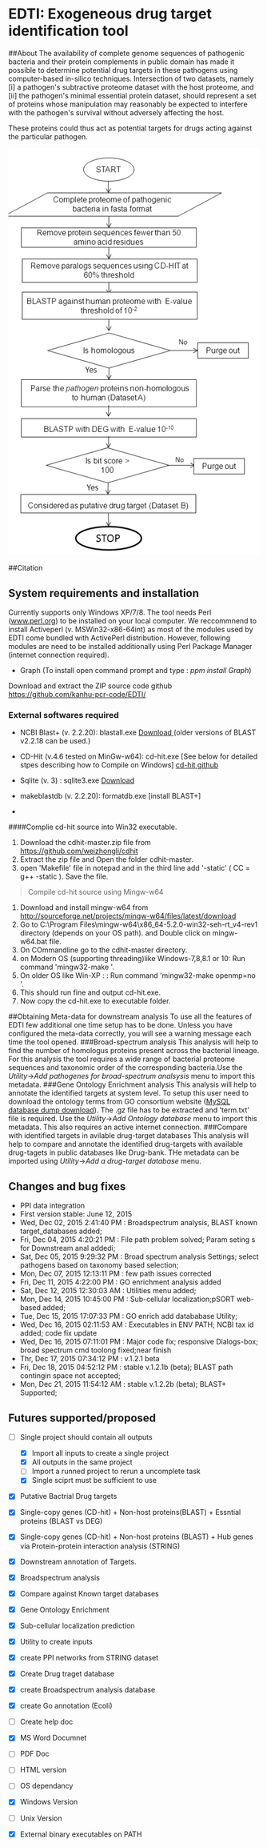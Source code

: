 # EDTI: Exogeneous drug target identification tool

##About
The availability of complete genome sequences of pathogenic bacteria and their protein complements in public domain has made it possible to determine potential drug targets in these pathogens using computer-based in-silico techniques. Intersection of two datasets, namely 
[i] a pathogen's subtractive proteome dataset with the host proteome, and 
[ii] the pathogen's minimal essential protein dataset, should represent a set of proteins whose manipulation may reasonably be expected to interfere with the pathogen's survival without adversely affecting the host. 

These proteins could thus act as potential targets for drugs acting against the particular pathogen.

<img src='algo.png' />


##Citation


## System requirements and installation
Currently supports only Windows XP/7/8.
The tool needs Perl (www.perl.org) to be installed on your local computer. We reccommnend to install Activeperl (v. MSWin32-x86-64int) as most of the modules used by EDTI come bundled with ActivePerl distribution. 
However, following modules are need to be installed additionally using Perl Package Manager (internet connection required).
* Graph (To install open command prompt and type : <i>ppm install Graph</i>)

Download and extract the ZIP source code github https://github.com/kanhu-pcr-code/EDTI/
### External softwares required
* NCBI Blast+ (v. 2.2.20): blastall.exe <a href='ftp.ncbi.nlm.nih.gov/blast/executables/release/LATEST/' target='_blank'> Download </a>  (older versions of BLAST v2.2.18 can be used.)
* CD-Hit (v.4.6 tested on MinGw-w64): cd-hit.exe  [See below for detailed stpes describing how to Compile on Windows]
<a href='https://github.com/weizhongli/cdhit' target='_blank'>cd-hit github</a>

* Sqlite (v. 3) : sqlite3.exe <a href='https://www.sqlite.org/download.html' target='_blank'>Download</a>
* makeblastdb (v. 2.2.20): formatdb.exe  [install BLAST+]
* 


####Complie cd-hit source into Win32 executable.
1. Download the cdhit-master.zip file from https://github.com/weizhongli/cdhit
2. Extract the zip file and Open the folder cdhit-master.
3. open 'Makefile' file in notepad  and in the third line add '-static'  ( CC = g++ -static  ). Save the file.

> Compile cd-hit source using Mingw-w64

1. Download and install mingw-w64 from http://sourceforge.net/projects/mingw-w64/files/latest/download
2. Go to  C:\Program Files\mingw-w64\x86_64-5.2.0-win32-seh-rt_v4-rev1 directory (depends on your OS path). and Double click on mingw-w64.bat file.
3. On COmmandline go to the cdhit-master directory. 
 1. on Modern OS (supporting threading)like Windows-7,8,8.1 or 10: Run command 'mingw32-make '.  
 2. On older OS like Win-XP : : Run command 'mingw32-make openmp=no '.
 3. This should run fine and output cd-hit.exe. 
4. Now copy the cd-hit.exe to executable folder. 

##Obtaining Meta-data for downstream analysis
To use all the features of EDTI few additional one time setup has to be done. Unless you have configured the meta-data correctly, you will see a warning message each time the tool opened. 
###Broad-spectrum analysis
This analysis will help to find the number of homologus proteins present across the bacterial lineage. For this analysis the tool requires a wide range of bacterial proteome sequences and  taxonomic order of the corresponding bacteria.Use the <I>Utility</I>-><I>Add pathogenes for broad-spectrum analsysis</I> menu to import this metadata. 
###Gene Ontology Enrichment analysis
This analysis will help to annotate the identified targets at system level. To setup this user need to download the ontology terms from GO consortium website (<a href="http://archive.geneontology.org/latest-termdb/go_daily-termdb-tables.tar.gz" target="_blank">MySQL database dump download</a>). The .gz file has to be extracted and 'term.txt' file is required. Use the <I>Utility</I>-><I>Add Ontology database</I> menu to import this metadata. This also requires an active internet connection.
###Compare with identified targets in avilable drug-target databases
This analysis will help to compare and annotate the identified drug-targets with available drug-tagets in public databases like Drug-bank. THe metadata can be imported using <I>Utility</I>-><I>Add a drug-target database</I> menu.


## Changes and bug fixes
* PPI data integration
* First version stable: June 12, 2015
* Wed, Dec 02, 2015  2:41:40 PM : Broadspectrum analysis, BLAST known target_databases added;
* Fri, Dec 04, 2015  4:20:21 PM : File path problem solved; Param seting s for Downstream anal addedi;
* Sat, Dec 05, 2015 9:29:32 PM : Broad spectrum analysis Settings; select pathogens based on taxonomy based selection;
* Mon, Dec 07, 2015 12:13:11 PM : few path issues corrected
* Fri, Dec 11, 2015  4:22:00 PM : GO enrichment analysis added
* Sat, Dec 12, 2015  12:30:03 AM : Utilities menu added;
* Mon, Dec 14, 2015  10:45:00 PM : Sub-cellular localization;pSORT web-based added;
* Tue, Dec 15, 2015  17:07:33 PM : GO enrich add datababase Utility;
* Wed, Dec 16, 2015  02:11:53 AM : Executables in ENV PATH; NCBI tax id added; code fix update
* Wed, Dec 16, 2015  07:11:01 PM : Major code fix; responsive Dialogs-box; broad spectrum cmd toolong fixed;near finish
* Thr, Dec 17, 2015  07:34:12 PM : v.1.2.1 beta
* Fri, Dec 18, 2015  04:52:12 PM : stable v.1.2.1b (beta); BLAST path contingin space not accepted;
* Mon, Dec 21, 2015  11:54:12 AM : stable v.1.2.2b (beta); BLAST+ Supported;



## Futures supported/proposed
- [ ] Single project should contain all outputs
  - [x] Import all inputs to create a single project
  - [x] All outputs in the same project
  - [ ] Import a runned project to rerun a uncomplete task
  - [x] Single sciprt must be sufficient to use
- [x] Putative Bactrial Drug targets
 - [x] Single-copy genes (CD-hit) + Non-host proteins(BLAST) + Essntial proteins (BLAST vs DEG)
 - [x] Single-copy genes (CD-hit) + Non-host proteins (BLAST) + Hub genes via Protein-protein interaction analysis (STRING)
- [x] Downstream annotation of Targets.
 - [x] Broadspectrum analysis
 - [x] Compare against Known target databases
 - [x] Gene Ontology Enrichment
 - [x] Sub-cellular localization prediction
- [x] Utility to create inputs
 - [x] create PPI networks from STRING dataset
 - [x] Create Drug traget database
 - [x] create Broadspectrum analysis database
 - [x] create Go annotation (Ecoli)
- [ ] Create help doc
 - [x] MS Word Documnet
 - [ ] PDF Doc
 - [ ] HTML version
- [ ] OS dependancy
 - [x] Windows Version
 - [ ] Unix Version
- [x] External binary executables on PATH
 



